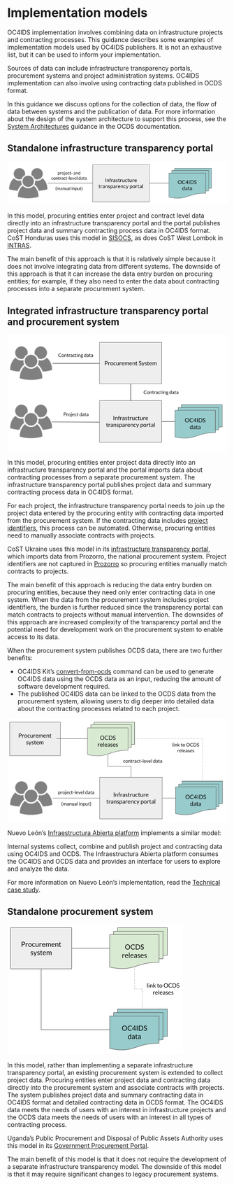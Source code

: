 # Implementation models

OC4IDS implementation involves combining data on infrastructure projects and contracting processes. This guidance describes some examples of implementation models used by OC4IDS publishers. It is not an exhaustive list, but it can be used to inform your implementation.

Sources of data can include infrastructure transparency portals, procurement systems and project administration systems. OC4IDS implementation can also involve using contracting data published in OCDS format.

In this guidance we discuss options for the collection of data, the flow of data between systems and the publication of data. For more information about the design of the system architecture to support this process, see the [System Architectures](https://standard.open-contracting.org/latest/en/guidance/build/system_architectures/) guidance in the OCDS documentation.

## Standalone infrastructure transparency portal

![Standalone infrastructure transparency portal](../_static/images/implementation_scenario_1.png)

In this model, procuring entities enter project and contract level data directly into an infrastructure transparency portal and the portal publishes project data and summary contracting process data in OC4IDS format. CoST Honduras uses this model in [SISOCS](https://sisocs.org/), as does CoST West Lombok in [INTRAS](http://intras.fllajlombokbaratkab.or.id/).

The main benefit of this approach is that it is relatively simple because it does not involve integrating data from different systems. The downside of this approach is that it can increase the data entry burden on procuring entities; for example, if they also need to enter the data about contracting processes into a separate procurement system.

## Integrated infrastructure transparency portal and procurement system

![Integrated infrastructure transparency portal and procurement system](../_static/images/implementation_scenario_4.png)

In this model, procuring entities enter project data directly into an infrastructure transparency portal and the portal imports data about contracting processes from a separate procurement system. The infrastructure transparency portal publishes project data and summary contracting process data in OC4IDS format.

For each project, the infrastructure transparency portal needs to join up the project data entered by the procuring entity with contracting data imported from the procurement system. If the contracting data includes [project identifiers](https://standard.open-contracting.org/infrastructure/latest/en/guidance/identifiers/#local-project-identifiers-in-contracting-data), this process can be automated. Otherwise, procuring entities need to manually associate contracts with projects.

CoST Ukraine uses this model in its [infrastructure transparency portal](https://portal.costukraine.org/), which imports data from Prozorro, the national procurement system. Project identifiers are not captured in [Prozorro](https://prozorro.gov.ua/en) so procuring entities manually match contracts to projects.

The main benefit of this approach is reducing the data entry burden on procuring entities, because they need only enter contracting data in one system. When the data from the procurement system includes project identifiers, the burden is further reduced since the transparency portal can match contracts to projects without manual intervention. The downsides of this approach are increased complexity of the transparency portal and the potential need for development work on the procurement system to enable access to its data.

When the procurement system publishes OCDS data, there are two further benefits:

* OC4IDS Kit’s [convert-from-ocds](https://oc4idskit.readthedocs.io/en/latest/cli.html#convert-from-ocds) command can be used to generate OC4IDS data using the OCDS data as an input, reducing the amount of software development required.
* The published OC4IDS data can be linked to the OCDS data from the procurement system, allowing users to dig deeper into detailed data about the contracting processes related to each project.

![Infrastructure transparency portal with existing source of OCDS data](../_static/images/implementation_scenario_2.png)

Nuevo León’s [Infraestructura Abierta platform](http://si.nl.gob.mx/transparencia/) implements a similar model:

Internal systems collect, combine and publish project and contracting data using OC4IDS and OCDS.
The Infraestructura Abierta platform consumes the OC4IDS and OCDS data and provides an interface for users to explore and analyze the data.

For more information on Nuevo León’s implementation, read the [Technical case study](https://docs.google.com/document/d/1oIBk9gnpiq5dcZkahiZ2kI1v5kwt9NTlRkdKNm4LhVA/edit#).

## Standalone procurement system

![Standalone procurement system](../_static/images/implementation_scenario_3.png)

In this model, rather than implementing a separate infrastructure transparency portal, an existing procurement system is extended to collect project data. Procuring entities enter project data and contracting data directly into the procurement system and associate contracts with projects. The system publishes project data and summary contracting data in OC4IDS format and detailed contracting data in OCDS format. The OC4IDS data meets the needs of users with an interest in infrastructure projects and the OCDS data meets the needs of users with an interest in all types of contracting process.

Uganda’s Public Procurement and Disposal of Public Assets Authority uses this model in its [Government Procurement Portal](https://gpp.ppda.go.ug/).

The main benefit of this model is that it does not require the development of a separate infrastructure transparency model. The downside of this model is that it may require significant changes to legacy procurement systems.
